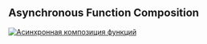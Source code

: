 ## Asynchronous Function Composition

[![Асинхронная композиция функций](https://img.youtube.com/vi/3ZCrMlMpOrM/0.jpg)](https://www.youtube.com/watch?v=3ZCrMlMpOrM)
